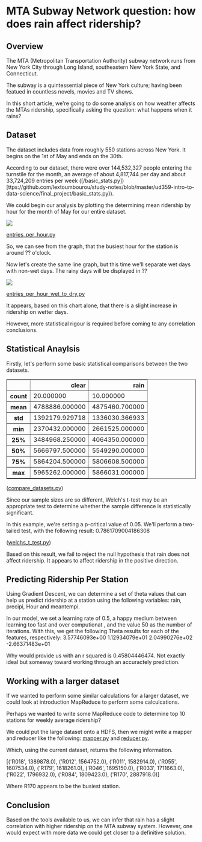 # MTA Subway Network question: how does rain affect ridership?

## Overview

The MTA (Metropolitan Transportation Authority) subway network runs from New York City through Long Island, southeastern New York State, and Connecticut.

The subway is a quintessential piece of New York culture; having been featued in countless novels, movies and TV shows.

In this short article, we're going to do some analysis on how weather affects the MTAs ridership, specifically asking the question: what happens when it rains?

## Dataset

The dataset includes data from roughly 550 stations across New York. It begins on the 1st of May and ends on the 30th. 

According to our dataset, there were over 144,532,327 people entering the turnstile for the month, an average of about 4,817,744 per day and about 33,724,209 entries per week ([/basic_stats.py])[ttps://github.com/lextoumbourou/study-notes/blob/master/ud359-intro-to-data-science/final_project/basic_stats.py)).

We could begin our analysis by plotting the determining mean ridership by hour for the month of May for our entire dataset.

<img src="https://raw.githubusercontent.com/lextoumbourou/study-notes/master/ud359-intro-to-data-science/final_project/images/mean-entries-per-hour.png"></img>

[entries_per_hour.py](https://github.com/lextoumbourou/study-notes/blob/master/ud359-intro-to-data-science/final_project/entries_per_hour.py)

So, we can see from the graph, that the busiest hour for the station is around ?? o'clock.

Now let's create the same line graph, but this time we'll separate wet days with non-wet days. The rainy days will be displayed in ??

<img src="https://raw.githubusercontent.com/lextoumbourou/study-notes/master/ud359-intro-to-data-science/final_project/images/mean-entries-per-hour-wet-vs-dry.png"></img>

[entries_per_hour_wet_to_dry.py](https://github.com/lextoumbourou/study-notes/blob/master/ud359-intro-to-data-science/final_project/entries_per_hour_wet_to_dry.py)

It appears, based on this chart alone, that there is a slight increase in ridership on wetter days.

However, more statistical rigour is required before coming to any correlation conclusions.

## Statistical Anaylsis

Firstly, let's perform some basic statistical comparisons between the two datasets.

<table border="1" class="dataframe">
  <thead>
    <tr style="text-align: right;">
      <th></th>
      <th>clear</th>
      <th>rain</th>
    </tr>
  </thead>
  <tbody>
    <tr>
      <th>count</th>
      <td>      20.000000</td>
      <td>      10.000000</td>
    </tr>
    <tr>
      <th>mean</th>
      <td> 4788886.000000</td>
      <td> 4875460.700000</td>
    </tr>
    <tr>
      <th>std</th>
      <td> 1392179.929718</td>
      <td> 1336030.366933</td>
    </tr>
    <tr>
      <th>min</th>
      <td> 2370432.000000</td>
      <td> 2661525.000000</td>
    </tr>
    <tr>
      <th>25%</th>
      <td> 3484968.250000</td>
      <td> 4064350.000000</td>
    </tr>
    <tr>
      <th>50%</th>
      <td> 5666797.500000</td>
      <td> 5549290.000000</td>
    </tr>
    <tr>
      <th>75%</th>
      <td> 5864204.500000</td>
      <td> 5806608.500000</td>
    </tr>
    <tr>
      <th>max</th>
      <td> 5965262.000000</td>
      <td> 5866031.000000</td>
    </tr>
  </tbody>
</table> 

([compare_datasets.py](https://github.com/lextoumbourou/study-notes/blob/master/ud359-intro-to-data-science/final_project/compare_datasets.py))

Since our sample sizes are so different, Welch's t-test may be an appropriate test to determine whether the sample difference is statistically significant.

In this example, we're setting a p-critical value of 0.05. We'll perform a two-tailed test, with the following result: 0.7861709004186308

([welchs_t_test.py](https://github.com/lextoumbourou/study-notes/blob/master/ud359-intro-to-data-science/final_project/welchs_t_test.py))

Based on this result, we fail to reject the null hypothesis that rain does not affect ridership. It appears to affect ridership in the positive direction.

## Predicting Ridership Per Station

Using Gradient Descent, we can determine a set of theta values that can help us predict ridership at a station using the following variables: rain, precipi, Hour and meantempi.

In our model, we set a learning rate of 0.5, a happy medium between learning too fast and over computionat , and the value 50 as the number of iterations. With this, we get the following Theta results for each of the features, respectively: 3.57746093e+00   1.12934079e+01   2.04990276e+02  -2.66371483e+01

Why would provide us with an r squared is 0.45804446474. Not exactly ideal but someway toward working through an accuractely prediction.

## Working with a larger dataset 

If we wanted to perform some similar calculations for a larger dataset, we could look at introduction MapReduce to perform some calculcations. 

Perhaps we wanted to write some MapReduce code to determine top 10 stations for weekly average ridership?

We could put the large dataset onto a HDFS, then we might write a mapper and reducer like the following: [mapper.py](https://github.com/lextoumbourou/study-notes/blob/master/ud359-intro-to-data-science/final_project/mapper.py) and [reducer.py](https://github.com/lextoumbourou/study-notes/blob/master/ud359-intro-to-data-science/final_project/reducer.py).

Which, using the current dataset, returns the following information.

[('R018', 1389878.0), ('R012', 1564752.0), ('R011', 1582914.0), ('R055', 1607534.0), ('R179', 1618261.0), ('R046', 1695150.0), ('R033', 1711663.0), ('R022', 1796932.0), ('R084', 1809423.0), ('R170', 2887918.0)]

Where R170 appears to be the busiest station.

## Conclusion

Based on the tools available to us, we can infer that rain has a slight correlation with higher ridership on the MTA subway system. However, one would expect with more data we could get closer to a definitive solution.
